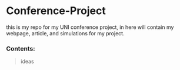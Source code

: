 # Conference-Project
this is my repo for my UNI conference project, in here will contain my webpage, article, and simulations for my project.


### Contents:
> ideas
